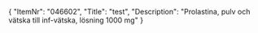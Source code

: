 {
  "ItemNr": "046602",
  "Title": "test",
  "Description": "Prolastina, pulv och vätska till inf-vätska, lösning 1000 mg"
}
